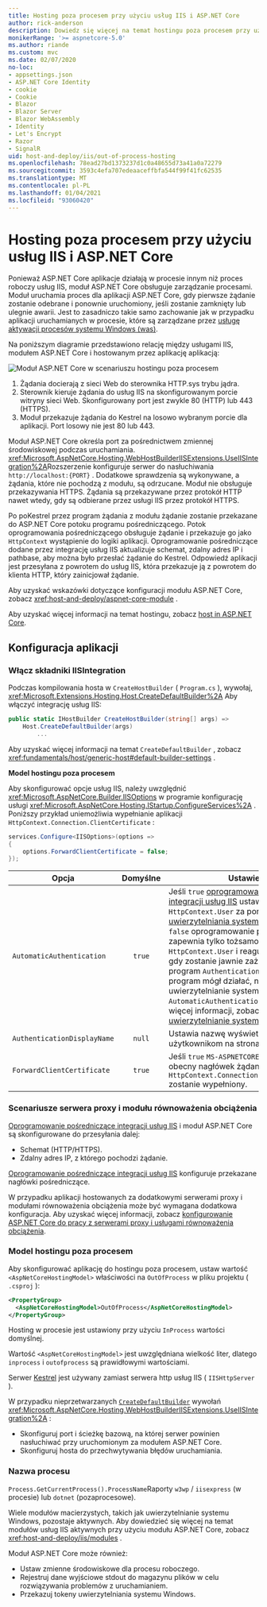 ```yaml
---
title: Hosting poza procesem przy użyciu usług IIS i ASP.NET Core
author: rick-anderson
description: Dowiedz się więcej na temat hostingu poza procesem przy użyciu usług IIS i modułu ASP.NET Core.
monikerRange: '>= aspnetcore-5.0'
ms.author: riande
ms.custom: mvc
ms.date: 02/07/2020
no-loc:
- appsettings.json
- ASP.NET Core Identity
- cookie
- Cookie
- Blazor
- Blazor Server
- Blazor WebAssembly
- Identity
- Let's Encrypt
- Razor
- SignalR
uid: host-and-deploy/iis/out-of-process-hosting
ms.openlocfilehash: 78ead27bd1373237d1c0a48655d73a41a0a72279
ms.sourcegitcommit: 3593c4efa707edeaaceffbfa544f99f41fc62535
ms.translationtype: MT
ms.contentlocale: pl-PL
ms.lasthandoff: 01/04/2021
ms.locfileid: "93060420"
---
```

# <a name="out-of-process-hosting-with-iis-and-aspnet-core"></a>Hosting poza procesem przy użyciu usług IIS i ASP.NET Core 

Ponieważ ASP.NET Core aplikacje działają w procesie innym niż proces roboczy usług IIS, moduł ASP.NET Core obsługuje zarządzanie procesami. Moduł uruchamia proces dla aplikacji ASP.NET Core, gdy pierwsze żądanie zostanie odebrane i ponownie uruchomiony, jeśli zostanie zamknięty lub ulegnie awarii. Jest to zasadniczo takie samo zachowanie jak w przypadku aplikacji uruchamianych w procesie, które są zarządzane przez [usługę aktywacji procesów systemu Windows (was)](/iis/manage/provisioning-and-managing-iis/features-of-the-windows-process-activation-service-was).

Na poniższym diagramie przedstawiono relację między usługami IIS, modułem ASP.NET Core i hostowanym przez aplikację aplikacją:

![Moduł ASP.NET Core w scenariuszu hostingu poza procesem](index/_static/ancm-outofprocess.png)

1. Żądania docierają z sieci Web do sterownika HTTP.sys trybu jądra.
1. Sterownik kieruje żądania do usług IIS na skonfigurowanym porcie witryny sieci Web. Skonfigurowany port jest zwykle 80 (HTTP) lub 443 (HTTPS).
1. Moduł przekazuje żądania do Kestrel na losowo wybranym porcie dla aplikacji. Port losowy nie jest 80 lub 443.

<!-- make this a bullet list -->
Moduł ASP.NET Core określa port za pośrednictwem zmiennej środowiskowej podczas uruchamiania. <xref:Microsoft.AspNetCore.Hosting.WebHostBuilderIISExtensions.UseIISIntegration%2A>Rozszerzenie konfiguruje serwer do nasłuchiwania `http://localhost:{PORT}` . Dodatkowe sprawdzenia są wykonywane, a żądania, które nie pochodzą z modułu, są odrzucane. Moduł nie obsługuje przekazywania HTTPS. Żądania są przekazywane przez protokół HTTP nawet wtedy, gdy są odbierane przez usługi IIS przez protokół HTTPS.

Po poKestrel przez program żądania z modułu żądanie zostanie przekazane do ASP.NET Core potoku programu pośredniczącego. Potok oprogramowania pośredniczącego obsługuje żądanie i przekazuje go jako `HttpContext` wystąpienie do logiki aplikacji. Oprogramowanie pośredniczące dodane przez integrację usług IIS aktualizuje schemat, zdalny adres IP i pathbase, aby można było przesłać żądanie do Kestrel. Odpowiedź aplikacji jest przesyłana z powrotem do usług IIS, która przekazuje ją z powrotem do klienta HTTP, który zainicjował żądanie.

Aby uzyskać wskazówki dotyczące konfiguracji modułu ASP.NET Core, zobacz <xref:host-and-deploy/aspnet-core-module> .

Aby uzyskać więcej informacji na temat hostingu, zobacz [host in ASP.NET Core](xref:fundamentals/index#host).

## <a name="application-configuration"></a>Konfiguracja aplikacji

### <a name="enable-the-iisintegration-components"></a>Włącz składniki IISIntegration

Podczas kompilowania hosta w `CreateHostBuilder` ( `Program.cs` ), wywołaj, <xref:Microsoft.Extensions.Hosting.Host.CreateDefaultBuilder%2A> Aby włączyć integrację usług IIS:

```csharp
public static IHostBuilder CreateHostBuilder(string[] args) =>
    Host.CreateDefaultBuilder(args)
        ...
```

Aby uzyskać więcej informacji na temat `CreateDefaultBuilder` , zobacz <xref:fundamentals/host/generic-host#default-builder-settings> .


**Model hostingu poza procesem**

Aby skonfigurować opcje usług IIS, należy uwzględnić <xref:Microsoft.AspNetCore.Builder.IISOptions> w programie konfigurację usługi <xref:Microsoft.AspNetCore.Hosting.IStartup.ConfigureServices%2A> . Poniższy przykład uniemożliwia wypełnianie aplikacji `HttpContext.Connection.ClientCertificate` :

```csharp
services.Configure<IISOptions>(options => 
{
    options.ForwardClientCertificate = false;
});
```

| Opcja                         | Domyślne | Ustawienie |
| ------------------------------ | :-----: | ------- |
| `AutomaticAuthentication`      | `true`  | Jeśli `true` [oprogramowanie pośredniczące integracji usług IIS](#enable-the-iisintegration-components) ustawi uwierzytelnienie `HttpContext.User` za pomocą [uwierzytelniania systemu Windows](xref:security/authentication/windowsauth). Jeśli `false` oprogramowanie pośredniczące zapewnia tylko tożsamość `HttpContext.User` i reaguje na wyzwania, gdy zostanie jawnie zażądana przez program `AuthenticationScheme` . Aby program mógł działać, należy włączyć uwierzytelnianie systemu Windows `AutomaticAuthentication` . Aby uzyskać więcej informacji, zobacz temat [uwierzytelnianie systemu Windows](xref:security/authentication/windowsauth) . |
| `AuthenticationDisplayName`    | `null`  | Ustawia nazwę wyświetlaną pokazywaną użytkownikom na stronach logowania. |
| `ForwardClientCertificate`     | `true`  | Jeśli `true` `MS-ASPNETCORE-CLIENTCERT` jest obecny nagłówek żądania, `HttpContext.Connection.ClientCertificate` zostanie wypełniony. |


### <a name="proxy-server-and-load-balancer-scenarios"></a>Scenariusze serwera proxy i modułu równoważenia obciążenia

[Oprogramowanie pośredniczące integracji usług IIS](#enable-the-iisintegration-components) i moduł ASP.NET Core są skonfigurowane do przesyłania dalej:

* Schemat (HTTP/HTTPS).
* Zdalny adres IP, z którego pochodzi żądanie.

[Oprogramowanie pośredniczące integracji usług IIS](#enable-the-iisintegration-components) konfiguruje przekazane nagłówki pośredniczące.

W przypadku aplikacji hostowanych za dodatkowymi serwerami proxy i modułami równoważenia obciążenia może być wymagana dodatkowa konfiguracja. Aby uzyskać więcej informacji, zobacz [konfigurowanie ASP.NET Core do pracy z serwerami proxy i usługami równoważenia obciążenia](xref:host-and-deploy/proxy-load-balancer).


### <a name="out-of-process-hosting-model"></a>Model hostingu poza procesem

Aby skonfigurować aplikację do hostingu poza procesem, ustaw wartość `<AspNetCoreHostingModel>` właściwości na `OutOfProcess` w pliku projektu ( `.csproj` ):

```xml
<PropertyGroup>
  <AspNetCoreHostingModel>OutOfProcess</AspNetCoreHostingModel>
</PropertyGroup>
```

Hosting w procesie jest ustawiony przy użyciu `InProcess` wartości domyślnej.

Wartość `<AspNetCoreHostingModel>` jest uwzględniana wielkość liter, dlatego `inprocess` i `outofprocess` są prawidłowymi wartościami.

Serwer [Kestrel](xref:fundamentals/servers/kestrel) jest używany zamiast serwera http usług IIS ( `IISHttpServer` ).

W przypadku nieprzetwarzanych [`CreateDefaultBuilder`](xref:fundamentals/host/generic-host#default-builder-settings) wywołań <xref:Microsoft.AspNetCore.Hosting.WebHostBuilderIISExtensions.UseIISIntegration%2A> :

* Skonfiguruj port i ścieżkę bazową, na której serwer powinien nasłuchiwać przy uruchomionym za modułem ASP.NET Core.
* Skonfiguruj hosta do przechwytywania błędów uruchamiania.

### <a name="process-name"></a>Nazwa procesu

`Process.GetCurrentProcess().ProcessName`Raporty `w3wp` / `iisexpress` (w procesie) lub `dotnet` (pozaprocesowe).

Wiele modułów macierzystych, takich jak uwierzytelnianie systemu Windows, pozostaje aktywnych. Aby dowiedzieć się więcej na temat modułów usług IIS aktywnych przy użyciu modułu ASP.NET Core, zobacz <xref:host-and-deploy/iis/modules> .

Moduł ASP.NET Core może również:

* Ustaw zmienne środowiskowe dla procesu roboczego.
* Rejestruj dane wyjściowe stdout do magazynu plików w celu rozwiązywania problemów z uruchamianiem.
* Przekazuj tokeny uwierzytelniania systemu Windows.
